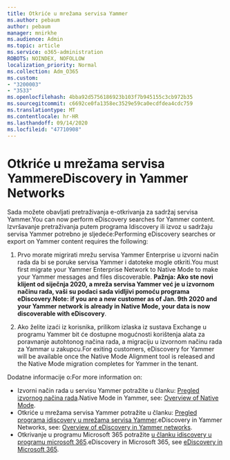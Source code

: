 ```yaml
---
title: Otkriće u mrežama servisa Yammer
ms.author: pebaum
author: pebaum
manager: mnirkhe
ms.audience: Admin
ms.topic: article
ms.service: o365-administration
ROBOTS: NOINDEX, NOFOLLOW
localization_priority: Normal
ms.collection: Adm_O365
ms.custom:
- "3200003"
- "3533"
ms.openlocfilehash: 4bba92d5756186923b103f7b945155c3cb972b35
ms.sourcegitcommit: c6692ce0fa1358ec3529e59ca0ecdfdea4cdc759
ms.translationtype: MT
ms.contentlocale: hr-HR
ms.lasthandoff: 09/14/2020
ms.locfileid: "47710908"
---
```

# <a name="ediscovery-in-yammer-networks"></a><span data-ttu-id="12de3-102">Otkriće u mrežama servisa Yammer</span><span class="sxs-lookup"><span data-stu-id="12de3-102">eDiscovery in Yammer Networks</span></span>

<span data-ttu-id="12de3-103">Sada možete obavljati pretraživanja e-otkrivanja za sadržaj servisa Yammer.</span><span class="sxs-lookup"><span data-stu-id="12de3-103">You can now perform eDiscovery searches for Yammer content.</span></span>  <span data-ttu-id="12de3-104">Izvršavanje pretraživanja putem programa Idiscovery ili izvoz u sadržaju servisa Yammer potrebno je sljedeće:</span><span class="sxs-lookup"><span data-stu-id="12de3-104">Performing eDiscovery searches or export on Yammer content requires the following:</span></span>

1. <span data-ttu-id="12de3-105">Prvo morate migrirati mrežu servisa Yammer Enterprise u izvorni način rada da bi se poruke servisa Yammer i datoteke mogle otkriti.</span><span class="sxs-lookup"><span data-stu-id="12de3-105">You must first migrate your Yammer Enterprise Network to Native Mode to make your Yammer messages and files discoverable.</span></span> <span data-ttu-id="12de3-106">**Pažnja: Ako ste novi klijent od siječnja 2020, a mreža servisa Yammer već je u izvornom načinu rada, vaši su podaci sada vidljivi pomoću programa eDiscovery**.</span><span class="sxs-lookup"><span data-stu-id="12de3-106">**Note: if you are a new customer as of Jan. 9th 2020 and your Yammer network is already in Native Mode, your data is now discoverable with eDiscovery**.</span></span>

2. <span data-ttu-id="12de3-107">Ako želite izaći iz korisnika, prilikom izlaska iz sustava Exchange u programu Yammer bit će dostupne mogućnosti korištenja alata za poravnanje autohtonog načina rada, a migraciju u izvornom načinu rada za Yammar u zakupcu.</span><span class="sxs-lookup"><span data-stu-id="12de3-107">For exiting customers, eDiscovery for Yammer will be available once the Native Mode Alignment tool is released and the Native Mode migration completes for Yammer in the tenant.</span></span>

<span data-ttu-id="12de3-108">Dodatne informacije o:</span><span class="sxs-lookup"><span data-stu-id="12de3-108">For more information on:</span></span>

- <span data-ttu-id="12de3-109">Izvorni način rada u servisu Yammer potražite u članku: [Pregled izvornog načina rada](https://docs.microsoft.com/yammer/configure-your-yammer-network/overview-native-mode).</span><span class="sxs-lookup"><span data-stu-id="12de3-109">Native Mode in Yammer, see: [Overview of Native Mode](https://docs.microsoft.com/yammer/configure-your-yammer-network/overview-native-mode).</span></span>
- <span data-ttu-id="12de3-110">Otkriće u mrežama servisa Yammer potražite u članku: [Pregled programa idiscovery u mrežama servisa Yammer](https://docs.microsoft.com/yammer/manage-security-and-compliance/overview-of-ediscovery).</span><span class="sxs-lookup"><span data-stu-id="12de3-110">eDiscovery in Yammer Networks, see: [Overview of eDiscovery in Yammer networks](https://docs.microsoft.com/yammer/manage-security-and-compliance/overview-of-ediscovery).</span></span>
- <span data-ttu-id="12de3-111">Otkrivanje u programu Microsoft 365 potražite [u članku idiscovery u programu microsoft 365](https://docs.microsoft.com/microsoft-365/compliance/ediscovery).</span><span class="sxs-lookup"><span data-stu-id="12de3-111">eDiscovery in Microsoft  365, see [eDiscovery in Microsoft 365](https://docs.microsoft.com/microsoft-365/compliance/ediscovery).</span></span>
